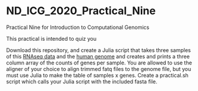 # ND_ICG_2020_Practical_Nine
Practical Nine for Introduction to Computational Genomics

This practical is intended to quiz you

Download this repository, and create a Julia script that takes three samples of this [RNAseq data](https://www.ncbi.nlm.nih.gov/geo/query/acc.cgi?acc=GSE108383) and the [human genome](https://www.ncbi.nlm.nih.gov/assembly/GCF_000001405.39) and creates and prints a three column array of the counts of genes per sample. You are allowed to use the aligner of your choice to align trimmed fatq files to the genome file, but you must use Julia to make the table of samples x genes. Create a practical.sh script which calls your Julia script with the included fasta file.
